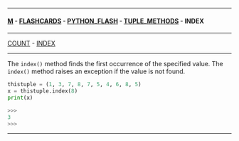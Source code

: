 
---

#### [M](https://github.com/ttltrk/TTT/blob/master/menu.md) - [FLASHCARDS](https://github.com/ttltrk/TTT/tree/master/FLASHCARDS/FLASHCARDS.md) - [PYTHON_FLASH](https://github.com/ttltrk/TTT/tree/master/FLASHCARDS/PYTHON_FLASH/PYTHON_FLASH.md) - [TUPLE_METHODS](https://github.com/ttltrk/TTT/tree/master/FLASHCARDS/PYTHON_FLASH/TUPLE_METHODS/TUPLE_METHODS.md) - INDEX

---

[COUNT](https://github.com/ttltrk/TTT/tree/master/FLASHCARDS/PYTHON_FLASH/TUPLE_METHODS/COUNT.md) -
[INDEX](https://github.com/ttltrk/TTT/tree/master/FLASHCARDS/PYTHON_FLASH/TUPLE_METHODS/INDEX.md)

---

The ```index()``` method finds the first occurrence of the specified value.
The ```index()``` method raises an exception if the value is not found.

```py
thistuple = (1, 3, 7, 8, 7, 5, 4, 6, 8, 5)
x = thistuple.index(8)
print(x)

>>>
3
>>>
```

---
